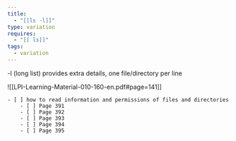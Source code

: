 ```yaml
---
title:
  - "[[ls -l]]"
type: variation
requires:
  - "[[ ls]]"
tags:
  - variation
---
```

-l (long list)
provides extra details, one file/directory per line

![[LPI-Learning-Material-010-160-en.pdf#page=141]]


	- [ ] how to read information and permissions of files and directories
		- [ ] Page 391
		- [ ] Page 392
		- [ ] Page 393
		- [ ] Page 394
		- [ ] Page 395